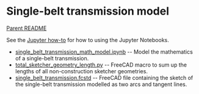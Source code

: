 Single-belt transmission model
==============================

[Parent README](../README.md)

See the [Jupyter how-to](https://github.com/bgoodr/how-to/tree/master/python/jupyter) for how to using the Jupyter Notebooks.

* [single_belt_transmission_math_model.ipynb](single_belt_transmission_math_model.ipynb) -- Model the mathematics of a single-belt transmission.
* [total_sketcher_geometry_length.py](total_sketcher_geometry_length.py) -- FreeCAD macro to sum up the lengths of all non-construction sketcher geometries.
* [single_belt_transmission.fcstd](single_belt_transmission.fcstd) -- FreeCAD file containing the sketch of the single-belt transmission modelled as two arcs and tangent lines.
